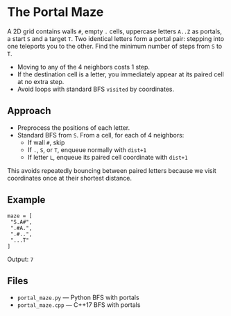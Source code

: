 # The Portal Maze

A 2D grid contains walls `#`, empty `.` cells, uppercase letters `A..Z` as portals, a start `S` and a target `T`.
Two identical letters form a portal pair: stepping into one teleports you to the other. Find the minimum number of steps from `S` to `T`.

- Moving to any of the 4 neighbors costs 1 step.
- If the destination cell is a letter, you immediately appear at its paired cell at no extra step.
- Avoid loops with standard BFS `visited` by coordinates.

## Approach
- Preprocess the positions of each letter.
- Standard BFS from `S`. From a cell, for each of 4 neighbors:
  - If wall `#`, skip
  - If `.`, `S`, or `T`, enqueue normally with `dist+1`
  - If letter `L`, enqueue its paired cell coordinate with `dist+1`

This avoids repeatedly bouncing between paired letters because we visit coordinates once at their shortest distance.

## Example
```
maze = [
 "S.A#",
 ".#A.",
 ".#..",
 "...T"
]
```
Output: `7`

## Files
- `portal_maze.py` — Python BFS with portals
- `portal_maze.cpp` — C++17 BFS with portals
